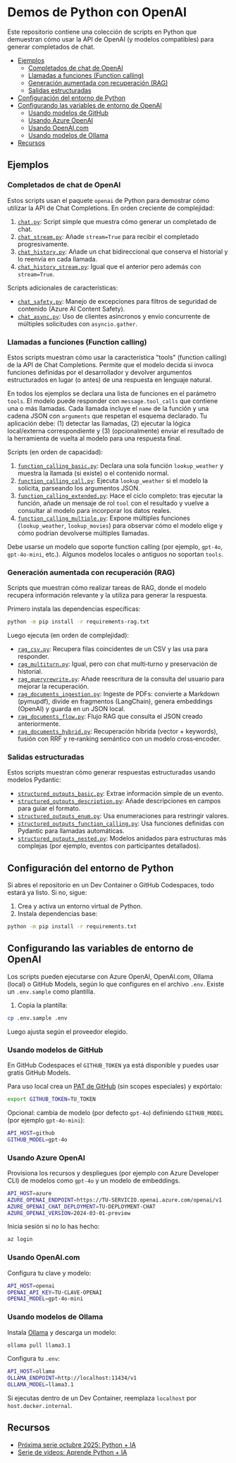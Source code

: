# Demos de Python con OpenAI

Este repositorio contiene una colección de scripts en Python que demuestran cómo usar la API de OpenAI (y modelos compatibles) para generar completados de chat.

* [Ejemplos](#ejemplos)
  * [Completados de chat de OpenAI](#completados-de-chat-de-openai)
  * [Llamadas a funciones (Function calling)](#llamadas-a-funciones-function-calling)
  * [Generación aumentada con recuperación (RAG)](#generación-aumentada-con-recuperación-rag)
  * [Salidas estructuradas](#salidas-estructuradas)
* [Configuración del entorno de Python](#configuración-del-entorno-de-python)
* [Configurando las variables de entorno de OpenAI](#configurando-las-variables-de-entorno-de-openai)
  * [Usando modelos de GitHub](#usando-modelos-de-github)
  * [Usando Azure OpenAI](#usando-azure-openai)
  * [Usando OpenAI.com](#usando-openaicom)
  * [Usando modelos de Ollama](#usando-modelos-de-ollama)
* [Recursos](#recursos)

## Ejemplos

### Completados de chat de OpenAI

Estos scripts usan el paquete `openai` de Python para demostrar cómo utilizar la API de Chat Completions. En orden creciente de complejidad:

1. [`chat.py`](../chat.py): Script simple que muestra cómo generar un completado de chat.
2. [`chat_stream.py`](../chat_stream.py): Añade `stream=True` para recibir el completado progresivamente.
3. [`chat_history.py`](../chat_history.py): Añade un chat bidireccional que conserva el historial y lo reenvía en cada llamada.
4. [`chat_history_stream.py`](../chat_history_stream.py): Igual que el anterior pero además con `stream=True`.

Scripts adicionales de características:

* [`chat_safety.py`](../chat_safety.py): Manejo de excepciones para filtros de seguridad de contenido (Azure AI Content Safety).
* [`chat_async.py`](../chat_async.py): Uso de clientes asíncronos y envío concurrente de múltiples solicitudes con `asyncio.gather`.

### Llamadas a funciones (Function calling)

Estos scripts muestran cómo usar la característica "tools" (function calling) de la API de Chat Completions. Permite que el modelo decida si invoca funciones definidas por el desarrollador y devolver argumentos estructurados en lugar (o antes) de una respuesta en lenguaje natural.

En todos los ejemplos se declara una lista de funciones en el parámetro `tools`. El modelo puede responder con `message.tool_calls` que contiene una o más llamadas. Cada llamada incluye el `name` de la función y una cadena JSON con `arguments` que respetan el esquema declarado. Tu aplicación debe: (1) detectar las llamadas, (2) ejecutar la lógica local/externa correspondiente y (3) (opcionalmente) enviar el resultado de la herramienta de vuelta al modelo para una respuesta final.

Scripts (en orden de capacidad):

1. [`function_calling_basic.py`](../function_calling_basic.py): Declara una sola función `lookup_weather` y muestra la llamada (si existe) o el contenido normal.
2. [`function_calling_call.py`](../function_calling_call.py): Ejecuta `lookup_weather` si el modelo la solicita, parseando los argumentos JSON.
3. [`function_calling_extended.py`](../function_calling_extended.py): Hace el ciclo completo: tras ejecutar la función, añade un mensaje de rol `tool` con el resultado y vuelve a consultar al modelo para incorporar los datos reales.
4. [`function_calling_multiple.py`](../function_calling_multiple.py): Expone múltiples funciones (`lookup_weather`, `lookup_movies`) para observar cómo el modelo elige y cómo podrían devolverse múltiples llamadas.

Debe usarse un modelo que soporte function calling (por ejemplo, `gpt-4o`, `gpt-4o-mini`, etc.). Algunos modelos locales o antiguos no soportan `tools`.

### Generación aumentada con recuperación (RAG)

Scripts que muestran cómo realizar tareas de RAG, donde el modelo recupera información relevante y la utiliza para generar la respuesta.

Primero instala las dependencias específicas:

```bash
python -m pip install -r requirements-rag.txt
```

Luego ejecuta (en orden de complejidad):

* [`rag_csv.py`](../rag_csv.py): Recupera filas coincidentes de un CSV y las usa para responder.
* [`rag_multiturn.py`](../rag_multiturn.py): Igual, pero con chat multi‑turno y preservación de historial.
* [`rag_queryrewrite.py`](../rag_queryrewrite.py): Añade reescritura de la consulta del usuario para mejorar la recuperación.
* [`rag_documents_ingestion.py`](../rag_documents_ingestion.py): Ingeste de PDFs: convierte a Markdown (pymupdf), divide en fragmentos (LangChain), genera embeddings (OpenAI) y guarda en un JSON local.
* [`rag_documents_flow.py`](../rag_documents_flow.py): Flujo RAG que consulta el JSON creado anteriormente.
* [`rag_documents_hybrid.py`](../rag_documents_hybrid.py): Recuperación híbrida (vector + keywords), fusión con RRF y re‑ranking semántico con un modelo cross‑encoder.

### Salidas estructuradas

Estos scripts muestran cómo generar respuestas estructuradas usando modelos Pydantic:

* [`structured_outputs_basic.py`](../structured_outputs_basic.py): Extrae información simple de un evento.
* [`structured_outputs_description.py`](../structured_outputs_description.py): Añade descripciones en campos para guiar el formato.
* [`structured_outputs_enum.py`](../structured_outputs_enum.py): Usa enumeraciones para restringir valores.
* [`structured_outputs_function_calling.py`](../structured_outputs_function_calling.py): Usa funciones definidas con Pydantic para llamadas automáticas.
* [`structured_outputs_nested.py`](../structured_outputs_nested.py): Modelos anidados para estructuras más complejas (por ejemplo, eventos con participantes detallados).

## Configuración del entorno de Python

Si abres el repositorio en un Dev Container o GitHub Codespaces, todo estará ya listo. Si no, sigue:

1. Crea y activa un entorno virtual de Python.
2. Instala dependencias base:

```bash
python -m pip install -r requirements.txt
```

## Configurando las variables de entorno de OpenAI

Los scripts pueden ejecutarse con Azure OpenAI, OpenAI.com, Ollama (local) o GitHub Models, según lo que configures en el archivo `.env`. Existe un `.env.sample` como plantilla.

1. Copia la plantilla:

```bash
cp .env.sample .env
```

Luego ajusta según el proveedor elegido.

### Usando modelos de GitHub

En GitHub Codespaces el `GITHUB_TOKEN` ya está disponible y puedes usar gratis GitHub Models.

Para uso local crea un [PAT de GitHub](https://github.com/settings/tokens) (sin scopes especiales) y expórtalo:

```bash
export GITHUB_TOKEN=TU_TOKEN
```

Opcional: cambia de modelo (por defecto `gpt-4o`) definiendo `GITHUB_MODEL` (por ejemplo `gpt-4o-mini`):

```bash
API_HOST=github
GITHUB_MODEL=gpt-4o
```

### Usando Azure OpenAI

Provisiona los recursos y despliegues (por ejemplo con Azure Developer CLI) de modelos como `gpt-4o` y un modelo de embeddings.

```bash
API_HOST=azure
AZURE_OPENAI_ENDPOINT=https://TU-SERVICIO.openai.azure.com/openai/v1
AZURE_OPENAI_CHAT_DEPLOYMENT=TU-DEPLOYMENT-CHAT
AZURE_OPENAI_VERSION=2024-03-01-preview
```

Inicia sesión si no lo has hecho:

```bash
az login
```

### Usando OpenAI.com

Configura tu clave y modelo:

```bash
API_HOST=openai
OPENAI_API_KEY=TU-CLAVE-OPENAI
OPENAI_MODEL=gpt-4o-mini
```

### Usando modelos de Ollama

Instala [Ollama](https://ollama.com/) y descarga un modelo:

```bash
ollama pull llama3.1
```

Configura tu `.env`:

```bash
API_HOST=ollama
OLLAMA_ENDPOINT=http://localhost:11434/v1
OLLAMA_MODEL=llama3.1
```

Si ejecutas dentro de un Dev Container, reemplaza `localhost` por `host.docker.internal`.

## Recursos

* [Próxima serie octubre 2025: Python + IA](https://aka.ms/PythonIA/serie)
* [Serie de videos: Aprende Python + IA](https://techcommunity.microsoft.com/blog/EducatorDeveloperBlog/learn-python--ai-from-our-video-series/4400393)
